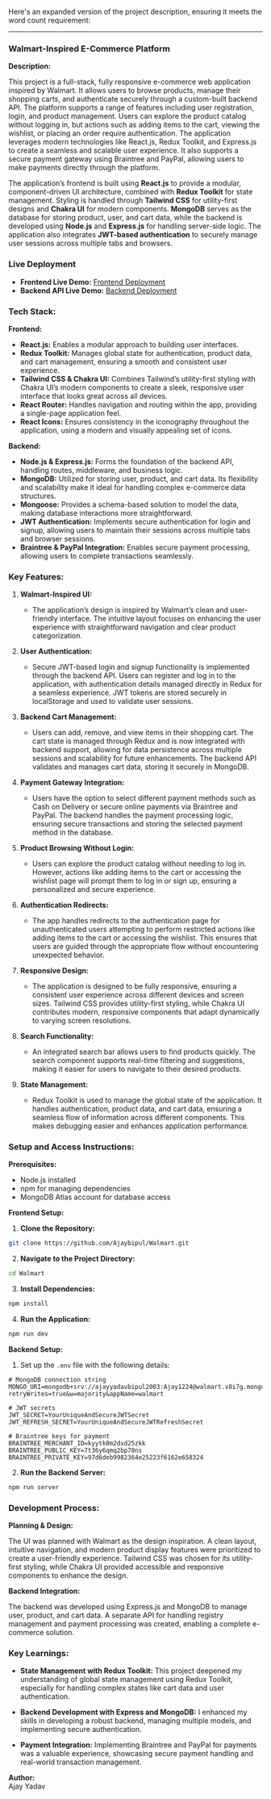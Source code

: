 Here's an expanded version of the project description, ensuring it meets the word count requirement:

---

### Walmart-Inspired E-Commerce Platform

**Description:**

This project is a full-stack, fully responsive e-commerce web application inspired by Walmart. It allows users to browse products, manage their shopping carts, and authenticate securely through a custom-built backend API. The platform supports a range of features including user registration, login, and product management. Users can explore the product catalog without logging in, but actions such as adding items to the cart, viewing the wishlist, or placing an order require authentication. The application leverages modern technologies like React.js, Redux Toolkit, and Express.js to create a seamless and scalable user experience. It also supports a secure payment gateway using Braintree and PayPal, allowing users to make payments directly through the platform.

The application’s frontend is built using **React.js** to provide a modular, component-driven UI architecture, combined with **Redux Toolkit** for state management. Styling is handled through **Tailwind CSS** for utility-first designs and **Chakra UI** for modern components. **MongoDB** serves as the database for storing product, user, and cart data, while the backend is developed using **Node.js** and **Express.js** for handling server-side logic. The application also integrates **JWT-based authentication** to securely manage user sessions across multiple tabs and browsers.

### Live Deployment

- **Frontend Live Demo:** [Frontend Deployment](https://relaxed-gumption-d49db8.netlify.app/)
- **Backend API Live Demo:** [Backend Deployment](https://walmartfullstack-1.onrender.com/)

### Tech Stack:

**Frontend:**

- **React.js:** Enables a modular approach to building user interfaces.
- **Redux Toolkit:** Manages global state for authentication, product data, and cart management, ensuring a smooth and consistent user experience.
- **Tailwind CSS & Chakra UI:** Combines Tailwind’s utility-first styling with Chakra UI’s modern components to create a sleek, responsive user interface that looks great across all devices.
- **React Router:** Handles navigation and routing within the app, providing a single-page application feel.
- **React Icons:** Ensures consistency in the iconography throughout the application, using a modern and visually appealing set of icons.

**Backend:**

- **Node.js & Express.js:** Forms the foundation of the backend API, handling routes, middleware, and business logic.
- **MongoDB:** Utilized for storing user, product, and cart data. Its flexibility and scalability make it ideal for handling complex e-commerce data structures.
- **Mongoose:** Provides a schema-based solution to model the data, making database interactions more straightforward.
- **JWT Authentication:** Implements secure authentication for login and signup, allowing users to maintain their sessions across multiple tabs and browser sessions.
- **Braintree & PayPal Integration:** Enables secure payment processing, allowing users to complete transactions seamlessly.

### Key Features:

1. **Walmart-Inspired UI:**
   - The application’s design is inspired by Walmart’s clean and user-friendly interface. The intuitive layout focuses on enhancing the user experience with straightforward navigation and clear product categorization.

2. **User Authentication:**
   - Secure JWT-based login and signup functionality is implemented through the backend API. Users can register and log in to the application, with authentication details managed directly in Redux for a seamless experience. JWT tokens are stored securely in localStorage and used to validate user sessions.

3. **Backend Cart Management:**
   - Users can add, remove, and view items in their shopping cart. The cart state is managed through Redux and is now integrated with backend support, allowing for data persistence across multiple sessions and scalability for future enhancements. The backend API validates and manages cart data, storing it securely in MongoDB.

4. **Payment Gateway Integration:**
   - Users have the option to select different payment methods such as Cash on Delivery or secure online payments via Braintree and PayPal. The backend handles the payment processing logic, ensuring secure transactions and storing the selected payment method in the database.

5. **Product Browsing Without Login:**
   - Users can explore the product catalog without needing to log in. However, actions like adding items to the cart or accessing the wishlist page will prompt them to log in or sign up, ensuring a personalized and secure experience.

6. **Authentication Redirects:**
   - The app handles redirects to the authentication page for unauthenticated users attempting to perform restricted actions like adding items to the cart or accessing the wishlist. This ensures that users are guided through the appropriate flow without encountering unexpected behavior.

7. **Responsive Design:**
   - The application is designed to be fully responsive, ensuring a consistent user experience across different devices and screen sizes. Tailwind CSS provides utility-first styling, while Chakra UI contributes modern, responsive components that adapt dynamically to varying screen resolutions.

8. **Search Functionality:**
   - An integrated search bar allows users to find products quickly. The search component supports real-time filtering and suggestions, making it easier for users to navigate to their desired products.


9. **State Management:**
    - Redux Toolkit is used to manage the global state of the application. It handles authentication, product data, and cart data, ensuring a seamless flow of information across different components. This makes debugging easier and enhances application performance.

### Setup and Access Instructions:

**Prerequisites:**

- Node.js installed
- npm for managing dependencies
- MongoDB Atlas account for database access

**Frontend Setup:**

1. **Clone the Repository:**

```bash
git clone https://github.com/Ajaybipul/Walmart.git
```

2. **Navigate to the Project Directory:**

```bash
cd Walmart
```

3. **Install Dependencies:**

```bash
npm install
```

4. **Run the Application:**

```bash
npm run dev
```

**Backend Setup:**

1. Set up the `.env` file with the following details:

```
# MongoDB connection string
MONGO_URI=mongodb+srv://ajayyadavbipul2003:Ajay1224@walmart.v8i7g.mongodb.net/?retryWrites=true&w=majority&appName=walmart

# JWT secrets
JWT_SECRET=YourUniqueAndSecureJWTSecret
JWT_REFRESH_SECRET=YourUniqueAndSecureJWTRefreshSecret

# Braintree keys for payment
BRAINTREE_MERCHANT_ID=kyytk8m2dxd25zkk
BRAINTREE_PUBLIC_KEY=7t36y6qmq2bp78ns
BRAINTREE_PRIVATE_KEY=97d6deb9982364e25223f6162e658324
```

2. **Run the Backend Server:**

```bash
npm run server
```

### Development Process:

**Planning & Design:**

The UI was planned with Walmart as the design inspiration. A clean layout, intuitive navigation, and modern product display features were prioritized to create a user-friendly experience. Tailwind CSS was chosen for its utility-first styling, while Chakra UI provided accessible and responsive components to enhance the design.

**Backend Integration:**

The backend was developed using Express.js and MongoDB to manage user, product, and cart data. A separate API for handling registry management and payment processing was created, enabling a complete e-commerce solution.

### Key Learnings:

- **State Management with Redux Toolkit:** This project deepened my understanding of global state management using Redux Toolkit, especially for handling complex states like cart data and user authentication.
  
- **Backend Development with Express and MongoDB:** I enhanced my skills in developing a robust backend, managing multiple models, and implementing secure authentication.
  
- **Payment Integration:** Implementing Braintree and PayPal for payments was a valuable experience, showcasing secure payment handling and real-world transaction management.

**Author:**  
Ajay Yadav  


